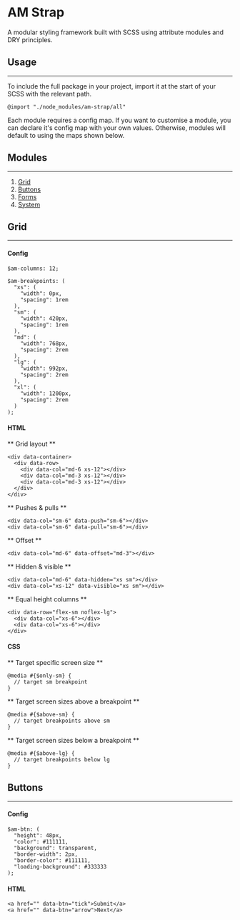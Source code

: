 # AM Strap
A modular styling framework built with SCSS using attribute modules and DRY principles.


## Usage
---

To include the full package in your project, import it at the start of your SCSS with the relevant path.

`@import "./node_modules/am-strap/all"`

Each module requires a config map. If you want to customise a module, you can declare it's config map with your own values. Otherwise, modules will default to using the maps shown below.


## Modules
---

1. [Grid](#grid)
2. [Buttons](#buttons)
3. [Forms](#forms)
4. [System](#system)


## <a name="grid"></a>Grid
---

#### Config

    $am-columns: 12;

    $am-breakpoints: (
      "xs": (
        "width": 0px,
        "spacing": 1rem 
      ),
      "sm": (
        "width": 420px,
        "spacing": 1rem
      ),
      "md": (
        "width": 768px,
        "spacing": 2rem
      ),
      "lg": (
        "width": 992px,
        "spacing": 2rem
      ),
      "xl": (
        "width": 1200px,
        "spacing": 2rem
      )
    );

#### HTML

** Grid layout **

    <div data-container>
      <div data-row>
        <div data-col="md-6 xs-12"></div>
        <div data-col="md-3 xs-12"></div>
        <div data-col="md-3 xs-12"></div>
      </div>
    </div>

** Pushes & pulls **

    <div data-col="sm-6" data-push="sm-6"></div>
    <div data-col="sm-6" data-pull="sm-6"></div>

** Offset **

    <div data-col="md-6" data-offset="md-3"></div>

** Hidden & visible **

    <div data-col="md-6" data-hidden="xs sm"></div>
    <div data-col="xs-12" data-visible="xs sm"></div>
 
** Equal height columns **

    <div data-row="flex-sm noflex-lg">
      <div data-col="xs-6"></div>
      <div data-col="xs-6"></div>
    </div>

#### CSS

** Target specific screen size **

    @media #{$only-sm} {
      // target sm breakpoint
    }
    
** Target screen sizes above a breakpoint **

    @media #{$above-sm} {
      // target breakpoints above sm
    }
    
** Target screen sizes below a breakpoint ** 
    
    @media #{$above-lg} {
      // target breakpoints below lg
    }
  


## <a name="buttons"></a>Buttons
---

#### Config

    $am-btn: (
      "height": 48px,
      "color": #111111,
      "background": transparent,
      "border-width": 2px,
      "border-color": #111111,
      "loading-background": #333333
    );

#### HTML

    <a href="" data-btn="tick">Submit</a>
    <a href="" data-btn="arrow">Next</a>